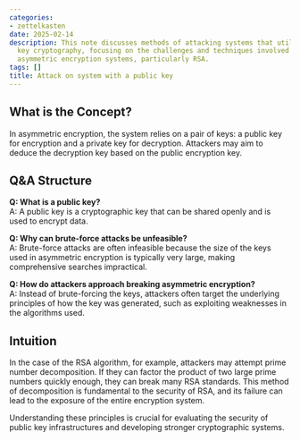 ```yaml
---
categories:
- zettelkasten
date: 2025-02-14
description: This note discusses methods of attacking systems that utilize public
  key cryptography, focusing on the challenges and techniques involved in breaking
  asymmetric encryption systems, particularly RSA.
tags: []
title: Attack on system with a public key
---
```


## What is the Concept?

In asymmetric encryption, the system relies on a pair of keys: a public key for encryption and a private key for decryption. Attackers may aim to deduce the decryption key based on the public encryption key.

## Q&A Structure

**Q: What is a public key?**  
A: A public key is a cryptographic key that can be shared openly and is used to encrypt data.

**Q: Why can brute-force attacks be unfeasible?**  
A: Brute-force attacks are often infeasible because the size of the keys used in asymmetric encryption is typically very large, making comprehensive searches impractical.

**Q: How do attackers approach breaking asymmetric encryption?**  
A: Instead of brute-forcing the keys, attackers often target the underlying principles of how the key was generated, such as exploiting weaknesses in the algorithms used.

## Intuition

In the case of the RSA algorithm, for example, attackers may attempt prime number decomposition. If they can factor the product of two large prime numbers quickly enough, they can break many RSA standards. This method of decomposition is fundamental to the security of RSA, and its failure can lead to the exposure of the entire encryption system. 

Understanding these principles is crucial for evaluating the security of public key infrastructures and developing stronger cryptographic systems.
